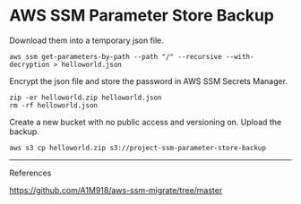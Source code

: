 # AWS SSM Parameter Store Backup

Download them into a temporary json file.
```
aws ssm get-parameters-by-path --path "/" --recursive --with-decryption > helloworld.json
```

Encrypt the json file and store the password in AWS SSM Secrets Manager.
```
zip -er helloworld.zip helloworld.json
rm -rf helloworld.json
```

Create a new bucket with no public access and versioning on.
Upload the backup.
```
aws s3 cp helloworld.zip s3://project-ssm-parameter-store-backup
```

---

References

https://github.com/A1M918/aws-ssm-migrate/tree/master
